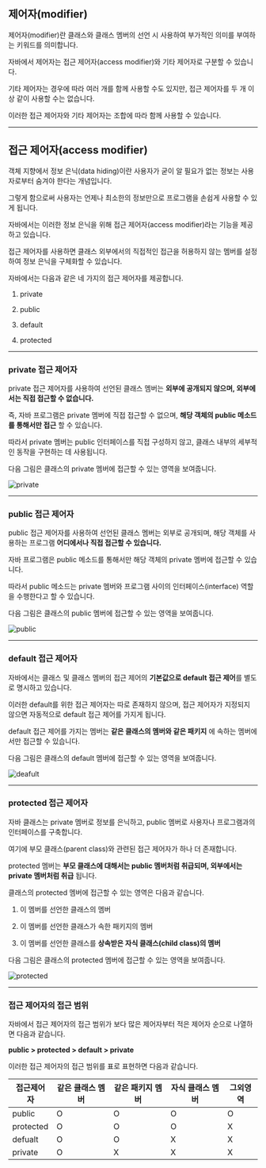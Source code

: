 ## 제어자(modifier)

제어자(modifier)란 클래스와 클래스 멤버의 선언 시 사용하여 부가적인 의미를 부여하는 키워드를 의미합니다.

자바에서 제어자는 접근 제어자(access modifier)와 기타 제어자로 구분할 수 있습니다.

기타 제어자는 경우에 따라 여러 개를 함께 사용할 수도 있지만, 접근 제어자를 두 개 이상 같이 사용할 수는 없습니다.

이러한 접근 제어자와 기타 제어자는 조합에 따라 함께 사용할 수 있습니다.

--- 
## 접근 제어자(access modifier)

객체 지향에서 정보 은닉(data hiding)이란 사용자가 굳이 알 필요가 없는 정보는 사용자로부터 숨겨야 한다는 개념입니다.

그렇게 함으로써 사용자는 언제나 최소한의 정보만으로 프로그램을 손쉽게 사용할 수 있게 됩니다.

자바에서는 이러한 정보 은닉을 위해 접근 제어자(access modifier)라는 기능을 제공하고 있습니다.

접근 제어자를 사용하면 클래스 외부에서의 직접적인 접근을 허용하지 않는 멤버를 설정하여 정보 은닉을 구체화할 수 있습니다.

자바에서는 다음과 같은 네 가지의 접근 제어자를 제공합니다.

1. private

2. public

3. default

4. protected

---
### private 접근 제어자

private 접근 제어자를 사용하여 선언된 클래스 멤버는 **외부에 공개되지 않으며, 외부에서는 직접 접근할 수 없습니다.**

즉, 자바 프로그램은 private 멤버에 직접 접근할 수 없으며, **해당 객체의 public 메소드를 통해서만 접근** 할 수 있습니다.

따라서 private 멤버는 public 인터페이스를 직접 구성하지 않고, 클래스 내부의 세부적인 동작을 구현하는 데 사용됩니다.

다음 그림은 클래스의 private 멤버에 접근할 수 있는 영역을 보여줍니다.

![private](https://github.com/hansojin/JAVA/assets/112622663/a4e8bf9b-1067-4e5f-998a-8146be2a3941)

--- 
### public 접근 제어자

public 접근 제어자를 사용하여 선언된 클래스 멤버는 외부로 공개되며, 해당 객체를 사용하는 프로그램 **어디에서나 직접 접근할 수 있습니다.**

자바 프로그램은 public 메소드를 통해서만 해당 객체의 private 멤버에 접근할 수 있습니다.

따라서 public 메소드는 private 멤버와 프로그램 사이의 인터페이스(interface) 역할을 수행한다고 할 수 있습니다.

다음 그림은 클래스의 public 멤버에 접근할 수 있는 영역을 보여줍니다.

![public](https://github.com/hansojin/JAVA/assets/112622663/8de2df34-9826-418a-a710-e7e68a0013a7)

---
### default 접근 제어자

자바에서는 클래스 및 클래스 멤버의 접근 제어의 **기본값으로 default 접근 제어**를 별도로 명시하고 있습니다.

이러한 default를 위한 접근 제어자는 따로 존재하지 않으며, 접근 제어자가 지정되지 않으면 자동적으로 default 접근 제어를 가지게 됩니다.

default 접근 제어를 가지는 멤버는 **같은 클래스의 멤버와 같은 패키지** 에 속하는 멤버에서만 접근할 수 있습니다.

다음 그림은 클래스의 default 멤버에 접근할 수 있는 영역을 보여줍니다.

![deafult](https://github.com/hansojin/JAVA/assets/112622663/913beab7-ddf2-4a28-8ae0-6435bd6f432f)

---
### protected 접근 제어자

자바 클래스는 private 멤버로 정보를 은닉하고, public 멤버로 사용자나 프로그램과의 인터페이스를 구축합니다.

여기에 부모 클래스(parent class)와 관련된 접근 제어자가 하나 더 존재합니다.

protected 멤버는 **부모 클래스에 대해서는 public 멤버처럼 취급되며, 외부에서는 private 멤버처럼 취급** 됩니다.

클래스의 protected 멤버에 접근할 수 있는 영역은 다음과 같습니다.

1. 이 멤버를 선언한 클래스의 멤버

2. 이 멤버를 선언한 클래스가 속한 패키지의 멤버

3. 이 멤버를 선언한 클래스를 **상속받은 자식 클래스(child class)의 멤버**

다음 그림은 클래스의 protected 멤버에 접근할 수 있는 영역을 보여줍니다.

![protected](https://github.com/hansojin/JAVA/assets/112622663/c7a16941-3907-4805-9226-84d6bd9bb267)

---
### 접근 제어자의 접근 범위

자바에서 접근 제어자의 접근 범위가 보다 많은 제어자부터 적은 제어자 순으로 나열하면 다음과 같습니다.

**public > protected > default > private**

이러한 접근 제어자의 접근 범위를 표로 표현하면 다음과 같습니다.

|접근제어자|같은 클래스 멤버|같은 패키지 멤버|자식 클래스 멤버|그외영역|
|------|---|---|---|---|
|public|O|O|O|O|
|protected|O|O|O|X|
|defualt|O|O|X|X|
|private|O|X|X|X|